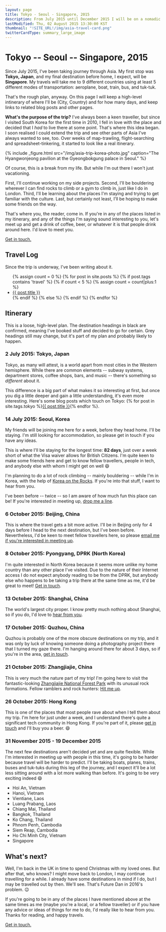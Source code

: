 ```yaml
---
layout: page
title: Tokyo - Seoul - Singapore, 2015
description: From July 2015 until December 2015 I will be on a nomadic journey through Asia - this is my itinerary.
lastModified: Thu, 02 August 2015 13:30:00 KST
thumbnail: "!SITE_URL!/img/asia-travel-card.png"
twitterCardType: summary_large_image
---
```


# Tokyo -- Seoul -- Singapore, 2015

Since July 2015, I've been taking journey through Asia. My first stop was **Tokyo, Japan**, and my final destination before home, I expect, will be **Singapore**. My travels will take me to 9 different countries using at least 5 different modes of transportation: aeroplane, boat, train, bus, and tuk-tuk.

That's the rough plan, anyway. On this page I will keep a high-level intinerary of where I'll be (City, Country) and for how many days, and keep links to related blog posts and other pages.

**What's the purpose of the trip?** I've always been a keen traveller, but since I visited South Korea for the first time in 2010, I fell in love with the place and decided that I _had_ to live there at some point. That's where this idea began. I soon realised I could extend the trip and see other parts of Asia I've always wanted to see, too. Over weeks of map-trawling, flight-searching and spreadsheet-tinkering, it started to look like a real itinerary.

{% include _figure.html src="/img/asia-trip-korea-photo.jpg" caption="The Hyangwonjeong pavilion at the Gyeongbokgung palace in Seoul." %}

Of course, this is a break from my life. But while I'm out there I won't just vacationing.

First, I'll continue working on my side projects. Second, I'll be bouldering wherever I can find rocks to climb or a gym to climb in, just like I do in London. Third, I'll be learning about the places I'm staying and trying to get familiar with the culture. Last, but certainly not least, I'll be hoping to make some friends on the way.

That's where you, the reader, come in. If you're in any of the places listed in my itinerary, and any of the things I'm saying sound interesting to you, let's meet up and get a drink of coffee, beer, or whatever it is that people drink around here. I'd love to meet you.

<a href="mailto:dan@danhough.com?subject=Nomadic+Journey" class="cta--primary">Get in touch.</a>

## Travel Log

Since the trip is underway, I've been writing about it.

<nav id="latest-travel-articles-navigation" class="nav-list">
	<ul>
	{% assign count = 0 %}
	{% for post in site.posts %}
		{% if post.tags contains 'travel' %}
			{% if count < 5 %}
			{% assign count = count|plus:1 %}
			<li class="post-list-item"><a href="{{ post.url }}" title="Published {{ post.date | date: "%d %B %Y" }}">{{ post.title }}</a></li>
			{% endif %}
		{% else %}
		{% endif %}
	{% endfor %}
	</ul>
</nav>

## Itinerary

This is a loose, high-level plan. The destination headings in black are confirmed, meaning I've booked stuff and decided to go for certain. Grey headings still may change, but it's part of my plan and probably likely to happen.

<h3 class="completed">2 July 2015: Tokyo, Japan</h3>

Tokyo, as many will attest, is a world apart from most cities in the Western hemisphere. While there are common elements -- subway systems, department stores, coffee shops, bars, and music -- there's something so *different* about it. 
<p class="inline-destination-post-list">
	This difference is a big part of what makes it so interesting at first, but once you dig a little deeper and gain a little understanding, it's even more interesting. Here's some blog posts which touch on Tokyo: {% for post in site.tags.tokyo %}<a class="inline-destination-post-list-item" href="{{ post.url }}" title="Published {{ post.date | date: "%d %B %Y" }}">{{ post.title }}</a>{% endfor %}.
</p>

### 14 July 2015: Seoul, Korea

My friends will be joining me here for a week, before they head home. I'll be staying. I'm still looking for accommodation, so please get in touch if you have any ideas.

This is where I'll be staying for the longest time: **82 days**, just over a week short of what the Visa waiver allows for British Citizens. I'm quite keen to make some friends here and get to know fellow travellers, people in tech, and anybody else with whom I might get on well :smile:

I'm planning to do a lot of rock climbing -- mainly bouldering -- while I'm in Korea, with the help of [Korea on the Rocks](http://www.koreaontherocks.com/). If you're into that stuff, I want to hear from you.

I've been before -- twice -- so I am aware of how much fun this place can be! If you're interested in meeting up, <a href="mailto:dan@danhough.com?subject=Meet+me+in+Seoul">drop me a line</a>.

### 6 October 2015: Beijing, China

This is where the travel gets a bit more active. I'll be in Beijing only for 4 days before I head to the next destination, but I've been before. Nevertheless, I'd be keen to meet fellow travellers here, so please <a href="mailto:dan@danhough.com?subject=Meet+me+in+Beijing">email me if you're interested in meeting up</a>.

### 8 October 2015: Pyongyang, DPRK (North Korea)

I'm quite interested in North Korea because it seems more unlike my home country than any other place I've visited. Due to the nature of their Internet access I do not expect anybody reading to be from the DPRK, but anybody else who happens to be taking a trip there at the same time as me, it'd be great to meet! <a href="mailto:dan@danhough.com?subject=Meet+me+in+Pyongyang">Get in touch</a>.

### 13 October 2015: Shanghai, China

The world's largest city proper. I know pretty much nothing about Shanghai, so if you do, I'd love to <a href="mailto:dan@danhough.com?subject=Meet+me+in+Shanghai">hear from you</a>.

### 17 October 2015: Quzhou, China

Quzhou is probably one of the more obscure destinations on my trip, and it was only by luck of knowing someone doing a photography project there that I turned my gaze there. I'm hanging around there for about 3 days, so if you're in the area, <a href="mailto:dan@danhough.com?subject=Meet+me+in+Quzhou">get in touch</a>.

### 21 October 2015: Zhangjiajie, China

This is very much the nature part of my trip! I'm going here to visit the fantastic-looking [Zhangjiajie National Forest Park](http://en.wikipedia.org/wiki/Zhangjiajie_National_Forest_Park) with its unusual rock formations. Fellow ramblers and rock hunters: <a href="mailto:dan@danhough.com?subject=Meet+me+in+Zhangjiajie">Hit me up</a>.

### 26 October 2015: Hong Kong

This is one of the places that most people rave about when I tell them about my trip. I'm here for just under a week, and I understand there's quite a significant tech community in Hong Kong. If you're part of it, please <a href="mailto:dan@danhough.com?subject=Meet+me+in+Hong+Kong">get in touch</a> and I'll buy you a beer. :smile:

### 31 November 2015 - 19 December 2015

The next few destinations aren't decided yet and are quite flexible. While I'm interested in meeting up with people in this time, it's going to be harder because travel will be harder to predict. I'll be taking boats, planes, trains, buses and tuk-tuks during this leg of the journey, and I expect it'll be a lot less sitting around with a lot more walking than before. It's going to be very exciting indeed :smile:

* Hoi An, Vietnam
* Hanoi, Vietnam
* Vientiane, Laos
* Luang Prabang, Laos
* Chiang Mai, Thailand
* Bangkok, Thailand
* Ko Chang, Thailand
* Phnom Penh, Cambodia
* Siem Reap, Cambodia
* Ho Chi Minh City, Vietnam
* Singapore

## What's next?

Well, I'm back in the UK in time to spend Christmas with my loved ones. But after that, who knows? I might move back to London, I may continue travelling for a while. I already have some destinations in mind if I do, but I may be travelled out by then. We'll see. That's Future Dan in 2016's problem. :wink:

If you're going to be in any of the places I have mentioned above at the same times as me (maybe you're a local, or a fellow traveller) or if you have any advice or ideas of things for me to do, I'd really like to hear from you. Thanks for reading, and happy travels.

<a href="mailto:dan@danhough.com?subject=Nomadic+Journey" class="cta--primary inline">Get in touch.</a>
